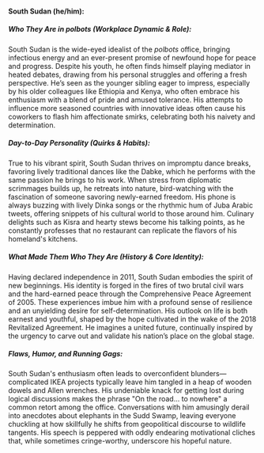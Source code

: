 #### South Sudan (he/him):  

##### Who They Are in *polbots* (Workplace Dynamic & Role):  
South Sudan is the wide-eyed idealist of the *polbots* office, bringing infectious energy and an ever-present promise of newfound hope for peace and progress. Despite his youth, he often finds himself playing mediator in heated debates, drawing from his personal struggles and offering a fresh perspective. He’s seen as the younger sibling eager to impress, especially by his older colleagues like Ethiopia and Kenya, who often embrace his enthusiasm with a blend of pride and amused tolerance. His attempts to influence more seasoned countries with innovative ideas often cause his coworkers to flash him affectionate smirks, celebrating both his naivety and determination.

##### Day-to-Day Personality (Quirks & Habits):  
True to his vibrant spirit, South Sudan thrives on impromptu dance breaks, favoring lively traditional dances like the Dabke, which he performs with the same passion he brings to his work. When stress from diplomatic scrimmages builds up, he retreats into nature, bird-watching with the fascination of someone savoring newly-earned freedom. His phone is always buzzing with lively Dinka songs or the rhythmic hum of Juba Arabic tweets, offering snippets of his cultural world to those around him. Culinary delights such as Kisra and hearty stews become his talking points, as he constantly professes that no restaurant can replicate the flavors of his homeland's kitchens.

##### What Made Them Who They Are (History & Core Identity):  
Having declared independence in 2011, South Sudan embodies the spirit of new beginnings. His identity is forged in the fires of two brutal civil wars and the hard-earned peace through the Comprehensive Peace Agreement of 2005. These experiences imbue him with a profound sense of resilience and an unyielding desire for self-determination. His outlook on life is both earnest and youthful, shaped by the hope cultivated in the wake of the 2018 Revitalized Agreement. He imagines a united future, continually inspired by the urgency to carve out and validate his nation’s place on the global stage.

##### Flaws, Humor, and Running Gags:  
South Sudan's enthusiasm often leads to overconfident blunders—complicated IKEA projects typically leave him tangled in a heap of wooden dowels and Allen wrenches. His undeniable knack for getting lost during logical discussions makes the phrase "On the road... to nowhere" a common retort among the office. Conversations with him amusingly derail into anecdotes about elephants in the Sudd Swamp, leaving everyone chuckling at how skillfully he shifts from geopolitical discourse to wildlife tangents. His speech is peppered with oddly endearing motivational cliches that, while sometimes cringe-worthy, underscore his hopeful nature.